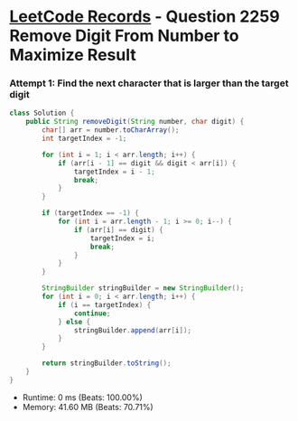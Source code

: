 # [LeetCode Records](../../README.md) - Question 2259 Remove Digit From Number to Maximize Result

### Attempt 1: Find the next character that is larger than the target digit
```java
class Solution {
    public String removeDigit(String number, char digit) {
        char[] arr = number.toCharArray();
        int targetIndex = -1;

        for (int i = 1; i < arr.length; i++) {
            if (arr[i - 1] == digit && digit < arr[i]) {
                targetIndex = i - 1;
                break;
            }
        }

        if (targetIndex == -1) {
            for (int i = arr.length - 1; i >= 0; i--) {
                if (arr[i] == digit) {
                    targetIndex = i;
                    break;
                }
            }
        }

        StringBuilder stringBuilder = new StringBuilder();
        for (int i = 0; i < arr.length; i++) {
            if (i == targetIndex) {
                continue;
            } else {
                stringBuilder.append(arr[i]);
            }
        }

        return stringBuilder.toString();
    }
}
```
- Runtime: 0 ms (Beats: 100.00%)
- Memory: 41.60 MB (Beats: 70.71%)

<br>
